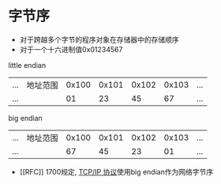 # 字节序

- 对于跨越多个字节的程序对象在存储器中的存储顺序
- 对于一个十六进制值0x01234567

little endian
  <table>
    <tr>
        <td>...</td>
        <td>地址范围</td>
        <td>0x100</td>
        <td>0x101</td>
        <td>0x102</td>
        <td>0x103</td>
        <td>...</td>
    </tr>
    <tr>
        <td>...</td>
        <td></td>
        <td>01</td>
        <td>23</td>
        <td>45</td>
        <td>67</td>
        <td>...</td>
    </tr>
  </table>
big endian 
  <table>
    <tr>
        <td>...</td>
        <td>地址范围</td>
        <td>0x100</td>
        <td>0x101</td>
        <td>0x102</td>
        <td>0x103</td>
        <td>...</td>
    </tr>
    <tr>
        <td>...</td>
        <td></td>
        <td>67</td>
        <td>45</td>
        <td>23</td>
        <td>01</td>
        <td>...</td>
    </tr>
  </table>
  
-  [[RFC]] 1700规定, [TCP/IP 协议](TCP_IP_Protocol_System.md)使用big endian作为网络字节序